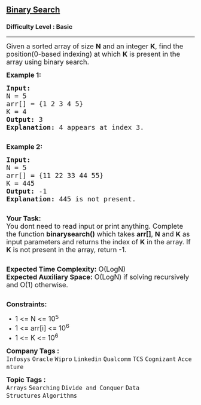 <h2><a href="https://www.geeksforgeeks.org/problems/binary-search-1587115620/1?page=1&difficulty=School,Basic&sortBy=submissions">Binary Search</a></h2><h3>Difficulty Level : Basic</h3><hr><div class="problems_problem_content__Xm_eO" style="user-select: auto;"><p style="user-select: auto;"><span style="font-size: 18px; user-select: auto;">Given a sorted array of size <strong style="user-select: auto;">N</strong> and an integer <strong style="user-select: auto;">K</strong>, find the position(0-based indexing) at which <strong style="user-select: auto;">K</strong> is present in the array using binary search.</span></p>
<p style="user-select: auto;"><span style="font-size: 18px; user-select: auto;"><strong style="user-select: auto;">Example 1:</strong></span></p>
<pre style="user-select: auto;"><span style="font-size: 18px; user-select: auto;"><strong style="user-select: auto;">Input:</strong>
N = 5
arr[] = {1 2 3 4 5} 
K = 4
<strong style="user-select: auto;">Output:</strong> 3
<strong style="user-select: auto;">Explanation:</strong> 4 appears at index 3.</span></pre>
<p style="user-select: auto;"><br style="user-select: auto;"><span style="font-size: 18px; user-select: auto;"><strong style="user-select: auto;">Example 2:</strong></span></p>
<pre style="user-select: auto;"><span style="font-size: 18px; user-select: auto;"><strong style="user-select: auto;">Input:</strong>
N = 5
arr[] = {11 22 33 44 55} 
K = 445
<strong style="user-select: auto;">Output:</strong> -1
<strong style="user-select: auto;">Explanation:</strong> 445 is not present.</span></pre>
<p style="user-select: auto;"><br style="user-select: auto;"><span style="font-size: 18px; user-select: auto;"><strong style="user-select: auto;">Your Task: &nbsp;</strong><br style="user-select: auto;">You dont need to read input or print anything. Complete the function <strong style="user-select: auto;">binarysearch()</strong> which takes <strong style="user-select: auto;">arr[]</strong>, <strong style="user-select: auto;">N</strong> and <strong style="user-select: auto;">K</strong> as input parameters and returns the index of <strong style="user-select: auto;">K</strong> in the array. If <strong style="user-select: auto;">K</strong> is not present in the array, return -1.</span></p>
<p style="user-select: auto;"><br style="user-select: auto;"><span style="font-size: 18px; user-select: auto;"><strong style="user-select: auto;">Expected Time Complexity:</strong> O(LogN)<br style="user-select: auto;"><strong style="user-select: auto;">Expected Auxiliary Space:</strong> O(LogN) if solving recursively and O(1) otherwise.</span></p>
<p style="user-select: auto;"><br style="user-select: auto;"><span style="font-size: 18px; user-select: auto;"><strong style="user-select: auto;">Constraints:</strong></span></p>
<ul style="user-select: auto;">
<li style="user-select: auto;"><span style="font-size: 18px; user-select: auto;">1 &lt;= N &lt;= 10</span><sup style="user-select: auto;"><span style="font-size: 15px; user-select: auto;">5</span></sup></li>
<li style="user-select: auto;"><span style="font-size: 18px; user-select: auto;">1 &lt;= arr[i] &lt;= 10<sup style="user-select: auto;">6</sup></span></li>
<li style="user-select: auto;"><span style="font-size: 18px; user-select: auto;">1 &lt;= K &lt;= 10<sup style="user-select: auto;">6</sup></span></li>
</ul></div><p><span style=font-size:18px><strong>Company Tags : </strong><br><code>Infosys</code>&nbsp;<code>Oracle</code>&nbsp;<code>Wipro</code>&nbsp;<code>Linkedin</code>&nbsp;<code>Qualcomm</code>&nbsp;<code>TCS</code>&nbsp;<code>Cognizant</code>&nbsp;<code>Accenture</code>&nbsp;<br><p><span style=font-size:18px><strong>Topic Tags : </strong><br><code>Arrays</code>&nbsp;<code>Searching</code>&nbsp;<code>Divide and Conquer</code>&nbsp;<code>Data Structures</code>&nbsp;<code>Algorithms</code>&nbsp;
